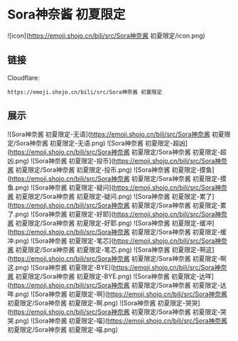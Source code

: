 # Sora神奈酱 初夏限定
![icon](https://emoji.shojo.cn/bili/src/Sora神奈酱 初夏限定/icon.png)
## 链接
Cloudflare:
```
https://emoji.shojo.cn/bili/src/Sora神奈酱 初夏限定
```
## 展示
![Sora神奈酱 初夏限定-无语](https://emoji.shojo.cn/bili/src/Sora神奈酱 初夏限定/Sora神奈酱 初夏限定-无语.png)
![Sora神奈酱 初夏限定-超凶](https://emoji.shojo.cn/bili/src/Sora神奈酱 初夏限定/Sora神奈酱 初夏限定-超凶.png)
![Sora神奈酱 初夏限定-投币](https://emoji.shojo.cn/bili/src/Sora神奈酱 初夏限定/Sora神奈酱 初夏限定-投币.png)
![Sora神奈酱 初夏限定-摸鱼](https://emoji.shojo.cn/bili/src/Sora神奈酱 初夏限定/Sora神奈酱 初夏限定-摸鱼.png)
![Sora神奈酱 初夏限定-疑问](https://emoji.shojo.cn/bili/src/Sora神奈酱 初夏限定/Sora神奈酱 初夏限定-疑问.png)
![Sora神奈酱 初夏限定-累了](https://emoji.shojo.cn/bili/src/Sora神奈酱 初夏限定/Sora神奈酱 初夏限定-累了.png)
![Sora神奈酱 初夏限定-好耶](https://emoji.shojo.cn/bili/src/Sora神奈酱 初夏限定/Sora神奈酱 初夏限定-好耶.png)
![Sora神奈酱 初夏限定-缓冲](https://emoji.shojo.cn/bili/src/Sora神奈酱 初夏限定/Sora神奈酱 初夏限定-缓冲.png)
![Sora神奈酱 初夏限定-笔芯](https://emoji.shojo.cn/bili/src/Sora神奈酱 初夏限定/Sora神奈酱 初夏限定-笔芯.png)
![Sora神奈酱 初夏限定-啊这](https://emoji.shojo.cn/bili/src/Sora神奈酱 初夏限定/Sora神奈酱 初夏限定-啊这.png)
![Sora神奈酱 初夏限定-BYE](https://emoji.shojo.cn/bili/src/Sora神奈酱 初夏限定/Sora神奈酱 初夏限定-BYE.png)
![Sora神奈酱 初夏限定-达咩](https://emoji.shojo.cn/bili/src/Sora神奈酱 初夏限定/Sora神奈酱 初夏限定-达咩.png)
![Sora神奈酱 初夏限定-啊](https://emoji.shojo.cn/bili/src/Sora神奈酱 初夏限定/Sora神奈酱 初夏限定-啊.png)
![Sora神奈酱 初夏限定-哭哭](https://emoji.shojo.cn/bili/src/Sora神奈酱 初夏限定/Sora神奈酱 初夏限定-哭哭.png)
![Sora神奈酱 初夏限定-喵](https://emoji.shojo.cn/bili/src/Sora神奈酱 初夏限定/Sora神奈酱 初夏限定-喵.png)
